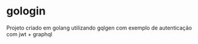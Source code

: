 # gologin

Projeto criado em golang utilizando gqlgen com exemplo de autenticação com jwt + graphql

